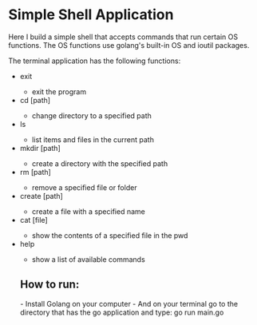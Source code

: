 <h1> Simple Shell Application </h1>

Here I build a simple shell that accepts commands that run certain OS functions. The OS functions use golang's built-in OS and ioutil packages.

The terminal application has the following functions:
<ul>
<li> exit </li>
<ul><li> exit the program </li></ul>
<li> cd [path] </li>
<ul><li> change directory to a specified path </li></ul>
<li> ls </li>
<ul><li> list items and files in the current path </li></ul>
<li> mkdir [path] </li>
<ul><li> create a directory with the specified path </li></ul>
<li> rm [path] </li>
<ul><li> remove a specified file or folder </li></ul>
<li> create [path] </li>
<ul><li> create a file with a specified name </li></ul>
<li> cat [file] </li>
<ul><li> show the contents of a specified file in the pwd </li></ul>
<li> help </li>
<ul><li> show a list of available commands </li></ul>
 	
 <h2> How to run: </h2>
    - Install Golang on your computer
    - And on your terminal go to the directory that has the go application and type: go run main.go 